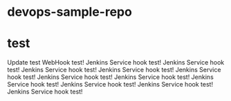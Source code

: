 # devops-sample-repo

# test
Update test
WebHook test!
Jenkins Service hook test!
Jenkins Service hook test!
Jenkins Service hook test!
Jenkins Service hook test!
Jenkins Service hook test!
Jenkins Service hook test!
Jenkins Service hook test!
Jenkins Service hook test!
Jenkins Service hook test!
Jenkins Service hook test!
Jenkins Service hook test!
